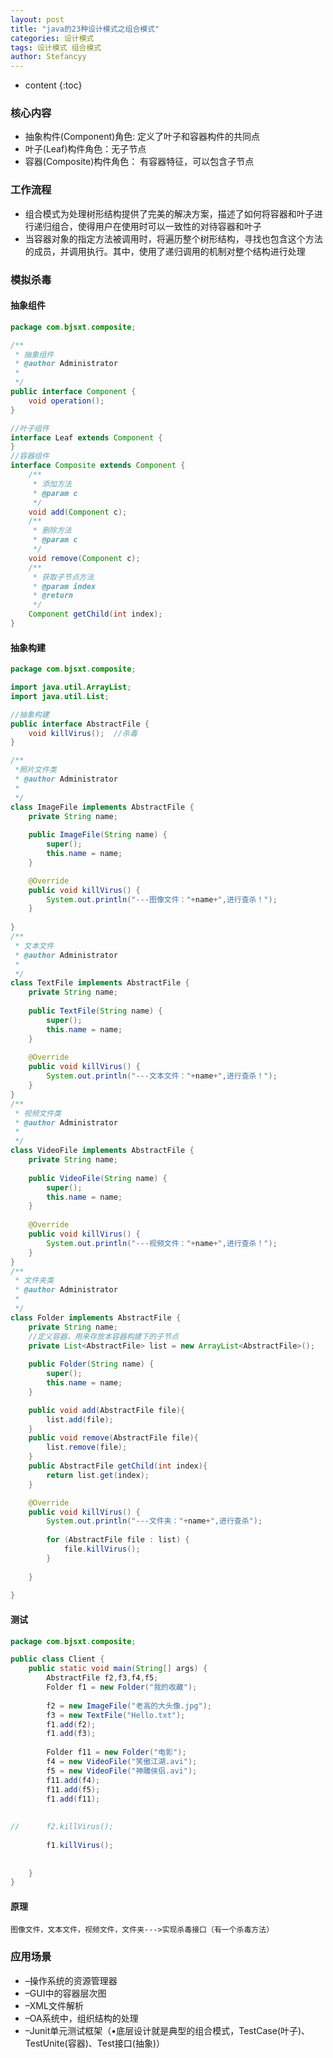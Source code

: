 ```yaml
---
layout: post
title: "java的23种设计模式之组合模式"
categories: 设计模式
tags: 设计模式 组合模式
author: Stefancyy
---
```


* content
{:toc}
### 核心内容

- 抽象构件(Component)角色: 定义了叶子和容器构件的共同点
- 叶子(Leaf)构件角色：无子节点
- 容器(Composite)构件角色： 有容器特征，可以包含子节点



### 工作流程

- 组合模式为处理树形结构提供了完美的解决方案，描述了如何将容器和叶子进行递归组合，使得用户在使用时可以一致性的对待容器和叶子
- 当容器对象的指定方法被调用时，将遍历整个树形结构，寻找也包含这个方法的成员，并调用执行。其中，使用了递归调用的机制对整个结构进行处理



### 模拟杀毒

#### 抽象组件

```java
package com.bjsxt.composite;

/**
 * 抽象组件
 * @author Administrator
 *
 */
public interface Component {
	void operation();
}

//叶子组件
interface Leaf extends Component {
}
//容器组件
interface Composite extends Component {
	/**
	 * 添加方法
	 * @param c
	 */
	void add(Component c);
	/**
	 * 删除方法
	 * @param c
	 */
	void remove(Component c);
	/**
	 * 获取子节点方法
	 * @param index
	 * @return
	 */
	Component getChild(int index);
}
```



#### 抽象构建

```java
package com.bjsxt.composite;

import java.util.ArrayList;
import java.util.List;

//抽象构建
public interface AbstractFile {
	void killVirus();  //杀毒
}

/**
 *照片文件类 
 * @author Administrator
 *
 */
class ImageFile implements AbstractFile {
	private String name;
	
	public ImageFile(String name) {
		super();
		this.name = name;
	}

	@Override
	public void killVirus() {
		System.out.println("---图像文件："+name+",进行查杀！");
	}
	
}
/**
 * 文本文件
 * @author Administrator
 *
 */
class TextFile implements AbstractFile {
	private String name;
	
	public TextFile(String name) {
		super();
		this.name = name;
	}
	
	@Override
	public void killVirus() {
		System.out.println("---文本文件："+name+",进行查杀！");
	}
}
/**
 * 视频文件类
 * @author Administrator
 *
 */
class VideoFile implements AbstractFile {
	private String name;
	
	public VideoFile(String name) {
		super();
		this.name = name;
	}
	
	@Override
	public void killVirus() {
		System.out.println("---视频文件："+name+",进行查杀！");
	}
}
/**
 * 文件夹类
 * @author Administrator
 *
 */
class Folder implements AbstractFile {
	private String name;
	//定义容器，用来存放本容器构建下的子节点
	private List<AbstractFile> list = new ArrayList<AbstractFile>();
	
	public Folder(String name) {
		super();
		this.name = name;
	}

	public void add(AbstractFile file){
		list.add(file);
	}
	public void remove(AbstractFile file){
		list.remove(file);
	}
	public AbstractFile getChild(int index){
		return list.get(index);
	}

	@Override
	public void killVirus() {
		System.out.println("---文件夹："+name+",进行查杀");
		
		for (AbstractFile file : list) {
			file.killVirus();
		}
		
	}
	
}


```



#### 测试

```java
package com.bjsxt.composite;

public class Client {
	public static void main(String[] args) {
		AbstractFile f2,f3,f4,f5;
		Folder f1 = new Folder("我的收藏");
		
		f2 = new ImageFile("老高的大头像.jpg");
		f3 = new TextFile("Hello.txt");
		f1.add(f2);
		f1.add(f3);
		
		Folder f11 = new Folder("电影");
		f4 = new VideoFile("笑傲江湖.avi");
		f5 = new VideoFile("神雕侠侣.avi");
		f11.add(f4);
		f11.add(f5);
		f1.add(f11);
		
		
//		f2.killVirus();
		
		f1.killVirus();
		
		
	}
}

```



#### 原理

```
图像文件，文本文件，视频文件，文件夹--->实现杀毒接口（有一个杀毒方法）
```



### 应用场景

- –操作系统的资源管理器
- –GUI中的容器层次图
- –XML文件解析
- –OA系统中，组织结构的处理
- –Junit单元测试框架（•底层设计就是典型的组合模式，TestCase(叶子)、TestUnite(容器)、Test接口(抽象)）
